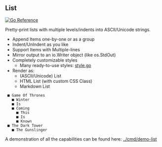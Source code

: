 ## List
[![Go Reference](https://pkg.go.dev/badge/github.com/SilverChard/go-pretty/v6/list.svg)](https://pkg.go.dev/github.com/SilverChard/go-pretty/v6/list)

Pretty-print lists with multiple levels/indents into ASCII/Unicode strings.

  - Append Items one-by-one or as a group
  - Indent/UnIndent as you like
  - Support Items with Multiple-lines
  - Mirror output to an io.Writer object (like os.StdOut)
  - Completely customizable styles
    - Many ready-to-use styles: [style.go](style.go)
  - Render as:
    - (ASCII/Unicode) List
    - HTML List (with custom CSS Class)
    - Markdown List

```
 ■ Game Of Thrones
   ■ Winter
   ■ Is
   ■ Coming
     ■ This
     ■ Is
     ■ Known
 ■ The Dark Tower
   ■ The Gunslinger
```

A demonstration of all the capabilities can be found here:
[../cmd/demo-list](../cmd/demo-list)
